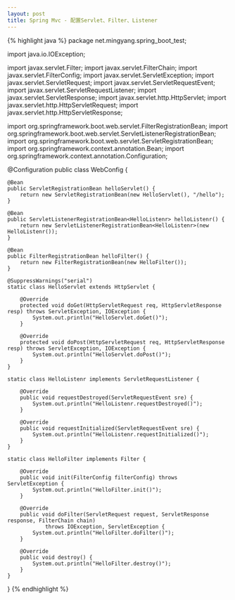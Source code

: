 ```yaml
---
layout: post
title: Spring Mvc - 配置Servlet、Filter、Listener
---
```


{% highlight java %}
package net.mingyang.spring_boot_test;

import java.io.IOException;

import javax.servlet.Filter;
import javax.servlet.FilterChain;
import javax.servlet.FilterConfig;
import javax.servlet.ServletException;
import javax.servlet.ServletRequest;
import javax.servlet.ServletRequestEvent;
import javax.servlet.ServletRequestListener;
import javax.servlet.ServletResponse;
import javax.servlet.http.HttpServlet;
import javax.servlet.http.HttpServletRequest;
import javax.servlet.http.HttpServletResponse;

import org.springframework.boot.web.servlet.FilterRegistrationBean;
import org.springframework.boot.web.servlet.ServletListenerRegistrationBean;
import org.springframework.boot.web.servlet.ServletRegistrationBean;
import org.springframework.context.annotation.Bean;
import org.springframework.context.annotation.Configuration;

@Configuration
public class WebConfig {

    @Bean
    public ServletRegistrationBean helloServlet() {
        return new ServletRegistrationBean(new HelloServlet(), "/hello");
    }
    
    @Bean
    public ServletListenerRegistrationBean<HelloListenr> helloListenr() {
        return new ServletListenerRegistrationBean<HelloListenr>(new HelloListenr());
    }
    
    @Bean
    public FilterRegistrationBean helloFilter() {
        return new FilterRegistrationBean(new HelloFilter());
    }
    
    @SuppressWarnings("serial")
    static class HelloServlet extends HttpServlet {
        
        @Override
        protected void doGet(HttpServletRequest req, HttpServletResponse resp) throws ServletException, IOException {
            System.out.println("HelloServlet.doGet()");
        }
        
        @Override
        protected void doPost(HttpServletRequest req, HttpServletResponse resp) throws ServletException, IOException {
            System.out.println("HelloServlet.doPost()");
        }
    }
    
    static class HelloListenr implements ServletRequestListener {

        @Override
        public void requestDestroyed(ServletRequestEvent sre) {
            System.out.println("HelloListenr.requestDestroyed()");
        }

        @Override
        public void requestInitialized(ServletRequestEvent sre) {
            System.out.println("HelloListenr.requestInitialized()");
        }
    }
    
    static class HelloFilter implements Filter {

        @Override
        public void init(FilterConfig filterConfig) throws ServletException {
            System.out.println("HelloFilter.init()");
        }

        @Override
        public void doFilter(ServletRequest request, ServletResponse response, FilterChain chain)
                throws IOException, ServletException {
            System.out.println("HelloFilter.doFilter()");
        }

        @Override
        public void destroy() {
            System.out.println("HelloFilter.destroy()");
        }
    }
}
{% endhighlight %}